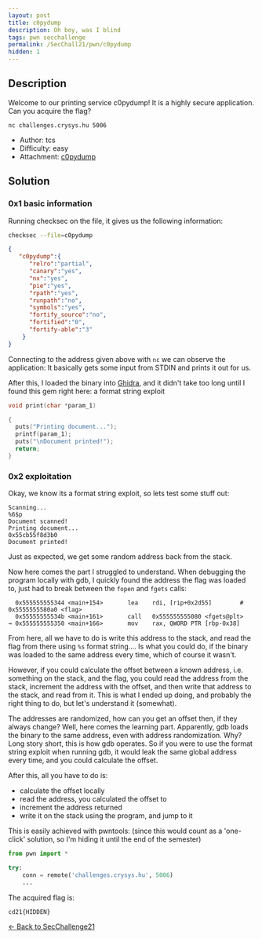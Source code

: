 ```yaml
---
layout: post
title: c0pydump
description: Oh boy, was I blind
tags: pwn secchallenge
permalink: /SecChall21/pwn/c0pydump
hidden: 1
---
```


## Description

Welcome to our printing service c0pydump! It is a highly secure application. Can you acquire the flag?

`nc challenges.crysys.hu 5006`

- Author: tcs
- Difficulty: easy
- Attachment: [c0pydump](/media/SecChall21/Pwn/c0pydump/c0pydump)

## Solution


### 0x1 basic information

Running checksec on the file, it gives us the following information:

```bash
checksec --file=c0pydump
```

```json
{
   "c0pydump":{
      "relro":"partial",
      "canary":"yes",
      "nx":"yes",
      "pie":"yes",
      "rpath":"yes",
      "runpath":"no",
      "symbols":"yes",
      "fortify_source":"no",
      "fortified":"0",
      "fortify-able":"3"
    }
}
```

Connecting to the address given above with `nc` we can observe the application:
It basically gets some input from STDIN and prints it out for us.

After this, I loaded the binary into [Ghidra](https://ghidra-sre.org/), and it didn't take too long until I found this gem right here: a format string exploit

```c
void print(char *param_1)

{
  puts("Printing document...");
  printf(param_1);
  puts("\nDocument printed!");
  return;
}
```

### 0x2 exploitation

Okay, we know its a format string exploit, so lets test some stuff out:
```
Scanning...
%6$p
Document scanned!
Printing document...
0x55cb55f8d3b0
Document printed!
```
Just as expected, we get some random address back from the stack.

Now here comes the part I struggled to understand. When debugging the program locally with gdb, I quickly found the address the flag was loaded to, just had to break between the `fopen` and `fgets` calls:
```
  0x555555555344 <main+154>       lea    rdi, [rip+0x2d55]        # 0x5555555580a0 <flag>
  0x55555555534b <main+161>       call   0x555555555080 <fgets@plt>
→ 0x555555555350 <main+166>       mov    rax, QWORD PTR [rbp-0x38]

```

From here, all we have to do is write this address to the stack, and read the flag from there using `%s` format string.... Is what you could do, if the binary was loaded to the same address every time, which of course it wasn't. 

However, if you could calculate the offset between a known address, i.e. something on the stack, and the flag, you could read the address from the stack, increment the address with the offset, and then write that address to the stack, and read from it. This is what I ended up doing, and probably the right thing to do, but let's understand it (somewhat).

The addresses are randomized, how can you get an offset then, if they always change? Well, here comes the learning part. Apparently, gdb loads the binary to the same address, even with address randomization. Why? Long story short, this is how gdb operates. So if you were to use the format string exploit when running gdb, it would leak the same global address every time, and you could calculate the offset.

After this, all you have to do is:
- calculate the offset locally
- read the address, you calculated the offset to 
- increment the address returned
- write it on the stack using the program, and jump to it

This is easily achieved with pwntools: (since this would count as a 'one-click' solution, so I'm hiding it until the end of the semester)

```python
from pwn import *

try:
	conn = remote('challenges.crysys.hu', 5006)
	...
```

The acquired flag is:
```
cd21{HIDDEN}
```

[&#8592; Back to SecChallenge21](/SecChall21)
